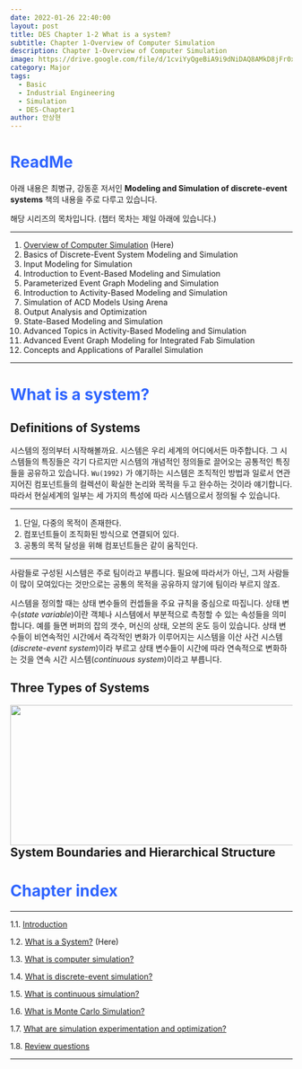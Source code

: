 ```yaml
---
date: 2022-01-26 22:40:00
layout: post
title: DES Chapter 1-2 What is a system?
subtitle: Chapter 1-Overview of Computer Simulation
description: Chapter 1-Overview of Computer Simulation
image: https://drive.google.com/file/d/1cviYyQgeBiA9i9dNiDAQ8AMkD8jFr0xw/view?usp=sharing
category: Major
tags:
  - Basic
  - Industrial Engineering
  - Simulation
  - DES-Chapter1
author: 안상현
---
```




# <span style="color:#2E64FE">ReadMe</span>

 아래 내용은 최병규, 강동훈 저서인 **Modeling and Simulation of discrete-event systems**  책의 내용을 주로 다루고 있습니다. 

 해당 시리즈의 목차입니다. (챕터 목차는 제일 아래에 있습니다.)

---

1. [Overview of Computer Simulation](https://mnsblog.github.io/MJ-SM-Chp1-1Intro/) (Here)
2. Basics of Discrete-Event System Modeling and Simulation
3. Input Modeling for Simulation
4. Introduction to Event-Based Modeling and Simulation
5. Parameterized Event Graph Modeling and Simulation
6. Introduction to Activity-Based Modeling and Simulation
7. Simulation of ACD Models Using Arena
8. Output Analysis and Optimization
9. State-Based Modeling and Simulation
10. Advanced Topics in Activity-Based Modeling and Simulation
11. Advanced Event Graph Modeling for Integrated Fab Simulation
12. Concepts and Applications of Parallel Simulation

---

# <span style="color:#2E64FE">What is a system?</span>

## Definitions of Systems

 시스템의 정의부터 시작해볼까요. 시스템은 우리 세계의 어디에서든 마주합니다. 그 시스템들의 특징들은 각기 다르지만 시스템의 개념적인 정의들로 끌어오는 공통적인 특징들을 공유하고 있습니다. `Wu(1992)` 가 얘기하는 시스템은 조직적인 방법과 일로서 연관지어진 컴포넌트들의 컬렉션이 확실한 논리와 목적을 두고 완수하는 것이라 얘기합니다. 따라서 현실세계의 일부는 세 가지의 특성에 따라 시스템으로서 정의될 수 있습니다.

---

1. 단일, 다중의 목적이 존재한다.
2. 컴포넌트들이 조직화된 방식으로 연결되어 있다.
3. 공통의 목적 달성을 위해 컴포넌트들은 같이 움직인다. 

---

사람들로 구성된 시스템은 주로 팀이라고 부릅니다. 필요에 따라서가 아닌, 그저 사람들이 많이 모여있다는 것만으로는 공통의 목적을 공유하지 않기에 팀이라 부르지 않죠.

 시스템을 정의할 때는 상태 변수들의 컨셉들을 주요 규칙을 중심으로 따집니다. 상태 변수(*state variable*)이란 객체나 시스템에서 부분적으로 측정할 수 있는 속성들을 의미합니다. 예를 들면 버퍼의 잡의 갯수, 머신의 상태, 오븐의 온도 등이 있습니다. 상태 변수들이 비연속적인 시간에서 즉각적인 변화가 이루어지는 시스템을 이산 사건 시스템(*discrete-event system*)이라 부르고 상태 변수들이 시간에 따라 연속적으로 변화하는 것을 연속 시간 시스템(*continuous system*)이라고 부릅니다.

## Three Types of Systems

<img src="https://cdn.jsdelivr.net/gh/MnSBlog/MnSBlog.github.io/assets/img/posts/Major/Simulation/1_2_2_Fig_1_1.png" height="250px" width="1000px" align="left">

## System Boundaries and Hierarchical Structure

# <span style="color:#2E64FE">Chapter index</span>

---

1.1. [Introduction](https://mnsblog.github.io/MJ-SM-Chp1-1/) 

1.2. [What is a System?](https://mnsblog.github.io/MJ-SM-Chp1-2/) (Here)

1.3. [What is computer simulation?](https://mnsblog.github.io/MJ-SM-Chp1-3/)

1.4. [What is discrete-event simulation?](https://mnsblog.github.io/MJ-SM-Chp1-4/)

1.5. [What is continuous simulation?](https://mnsblog.github.io/MJ-SM-Chp1-5/)

1.6. [What is Monte Carlo Simulation?](https://mnsblog.github.io/MJ-SM-Chp1-6/)

1.7. [What are simulation experimentation and optimization?](https://mnsblog.github.io/MJ-SM-Chp1-7/)

1.8. [Review questions](https://mnsblog.github.io/MJ-SM-Chp1-8/)

---

